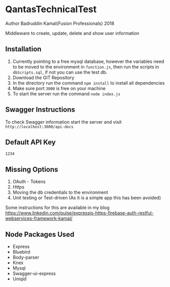 # QantasTechnicalTest
Author Badruddin Kamal(Fusion Professionals) 2018

Middleware to create, update, delete and show user information


## Installation

1. Currently pointing to a free mysql database, however the variables need to be moved to the environment in `function.js`, then run the scripts in `dbScripts.sql`, if not you can use the test db. 
2. Download the GIT Repository
3. In the directory run the command `npm install` to install all dependencies
4. Make sure port `3000` is free on your machine
5. To start the server run the command `node index.js`


## Swagger Instructions

To check Swagger information start the server and visit `http://localhost:3000/api-docs`


## Default API Key

`1234`


## Missing Options

1. OAuth - Tokens
2. Https
3. Moving the db credentials to the environment
4. Unit testing or Test-driven (As it is a simple app this has been avoided)

Some instructions for this are available in my blog https://www.linkedin.com/pulse/expressjs-https-firebase-auth-restful-webservices-framework-kamal/


## Node Packages Used
- Express
- Bluebird
- Body-parser
- Knex
- Mysql
- Swagger-ui-express
- Uniqid
